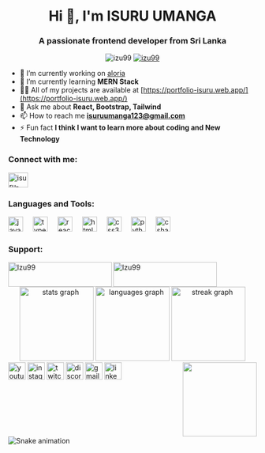<h1 align="center">Hi 👋, I'm ISURU UMANGA</h1>
<h3 align="center">A passionate frontend developer from Sri Lanka</h3>

<p align="center">
  <img src="https://komarev.com/ghpvc/?username=izu99&label=Profile%20views&color=0e75b6&style=flat" alt="izu99" />
  <a href="https://github.com/ryo-ma/github-profile-trophy">
    <img src="https://github-profile-trophy.vercel.app/?username=izu99" alt="izu99" />
  </a>
</p>

- 🔭 I’m currently working on [aloria](https://testing-75de8.web.app/)
- 🌱 I’m currently learning **MERN Stack**
- 👨‍💻 All of my projects are available at [https://portfolio-isuru.web.app/](https://portfolio-isuru.web.app/)
- 💬 Ask me about **React, Bootstrap, Tailwind**
- 📫 How to reach me **isuruumanga123@gmail.com**
- ⚡ Fun fact **I think I want to learn more about coding and New Technology**

<h3 align="left">Connect with me:</h3>
<p align="left">
  <a href="https://linkedin.com/in/isuru-umanga-280672213" target="blank">
    <img align="center" src="https://raw.githubusercontent.com/rahuldkjain/github-profile-readme-generator/master/src/images/icons/Social/linked-in-alt.svg" alt="isuru-umanga-280672213" height="30" width="40" />
  </a>
</p>

<h3 align="left">Languages and Tools:</h3>
<div align="left">
  <img src="https://cdn.jsdelivr.net/gh/devicons/devicon/icons/javascript/javascript-original.svg" height="30" alt="javascript logo" />
  <img width="12" />
  <img src="https://cdn.jsdelivr.net/gh/devicons/devicon/icons/typescript/typescript-original.svg" height="30" alt="typescript logo" />
  <img width="12" />
  <img src="https://cdn.jsdelivr.net/gh/devicons/devicon/icons/react/react-original.svg" height="30" alt="react logo" />
  <img width="12" />
  <img src="https://cdn.jsdelivr.net/gh/devicons/devicon/icons/html5/html5-original.svg" height="30" alt="html5 logo" />
  <img width="12" />
  <img src="https://cdn.jsdelivr.net/gh/devicons/devicon/icons/css3/css3-original.svg" height="30" alt="css3 logo" />
  <img width="12" />
  <img src="https://cdn.jsdelivr.net/gh/devicons/devicon/icons/python/python-original.svg" height="30" alt="python logo" />
  <img width="12" />
  <img src="https://cdn.jsdelivr.net/gh/devicons/devicon/icons/csharp/csharp-original.svg" height="30" alt="csharp logo" />
</div>

<h3 align="left">Support:</h3>
<p>
  <a href="https://www.buymeacoffee.com/Izu99">
    <img align="left" src="https://cdn.buymeacoffee.com/buttons/v2/default-yellow.png" height="50" width="210" alt="Izu99" />
  </a>
  <a href="https://ko-fi.com/Izu99">
    <img align="left" src="https://cdn.ko-fi.com/cdn/kofi3.png?v=3" height="50" width="210" alt="Izu99" />
  </a>
</p>
<br><br>

<div align="center">
  <img src="https://github-readme-stats.vercel.app/api?username=izu99&hide_title=false&hide_rank=false&show_icons=true&include_all_commits=true&count_private=true&disable_animations=false&theme=dracula&locale=en&hide_border=false" height="150" alt="stats graph" />
  <img src="https://github-readme-stats.vercel.app/api/top-langs?username=izu99&locale=en&hide_title=false&layout=compact&card_width=320&langs_count=5&theme=dracula&hide_border=false" height="150" alt="languages graph" />
  <img src="https://github-readme-streak-stats.herokuapp.com/?user=izu99&theme=dracula&hide_border=false" height="150" alt="streak graph" />
</div>

<img align="right" height="150" src="https://i.imgflip.com/65efzo.gif" />

<div align="left">
  <img src="https://img.shields.io/static/v1?message=Youtube&logo=youtube&label=&color=FF0000&logoColor=white&labelColor=&style=for-the-badge" height="35" alt="youtube logo" />
  <img src="https://img.shields.io/static/v1?message=Instagram&logo=instagram&label=&color=E4405F&logoColor=white&labelColor=&style=for-the-badge" height="35" alt="instagram logo" />
  <img src="https://img.shields.io/static/v1?message=Twitch&logo=twitch&label=&color=9146FF&logoColor=white&labelColor=&style=for-the-badge" height="35" alt="twitch logo" />
  <img src="https://img.shields.io/static/v1?message=Discord&logo=discord&label=&color=7289DA&logoColor=white&labelColor=&style=for-the-badge" height="35" alt="discord logo" />
  <img src="https://img.shields.io/static/v1?message=Gmail&logo=gmail&label=&color=D14836&logoColor=white&labelColor=&style=for-the-badge" height="35" alt="gmail logo" />
  <img src="https://img.shields.io/static/v1?message=LinkedIn&logo=linkedin&label=&color=0077B5&logoColor=white&labelColor=&style=for-the-badge" height="35" alt="linkedin logo" />
</div>

<br clear="both">

<img src="https://raw.githubusercontent.com/maurodesouza/maurodesouza/output/snake.svg" alt="Snake animation" />
